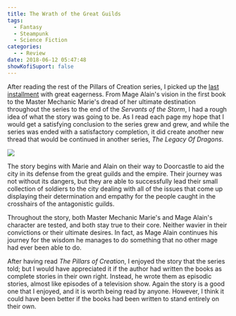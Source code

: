 ```yaml
---
title: The Wrath of the Great Guilds
tags:
  - Fantasy
  - Steampunk
  - Science Fiction
categories:
  - - Review
date: 2018-06-12 05:47:48
showKofiSuport: false
---
```


After reading the rest of the Pillars of Creation series, I picked up the [last installment](https://www.amazon.com/gp/product/1625671415/ref=as_li_tl?ie=UTF8&camp=1789&creative=9325&creativeASIN=1625671415&linkCode=as2&tag=mysite009e-20&linkId=83d6bf4e22860dbf7561553a0f385e31) with great eagerness.  From Mage Alain's vision in the first book to the Master Mechanic Marie's dread of her ultimate destination throughout the series to the end of the _Servants of the Storm_, I had a rough idea of what the story was going to be.  As I read each page my hope that I would get a satisfying conclusion to the series grew and grew, and while the series was ended with a satisfactory completion, it did create another new thread that would be continued in another series, _The Legacy Of Dragons_.<!-- more --><div class="embedded-image-right">![](./wrath-great-guilds.jpg)</div>

The story begins with Marie and Alain on their way to Doorcastle to aid the city in its defense from the great guilds and the empire.  Their journey was not without its dangers, but they are able to successfully lead their small collection of soldiers to the city dealing with all of the issues that come up displaying their determination and empathy for the people caught in the crosshairs of the antagonistic guilds.

Throughout the story, both Master Mechanic Marie's and Mage Alain's character are tested, and both stay true to their core.  Neither wavier in their convictions or their ultimate desires.  In fact, as Mage Alain continues his journey for the wisdom he manages to do something that no other mage had ever been able to do.

After having read _The Pillars of Creation_, I enjoyed the story that the series told; but I would have appreciated it if the author had written the books as complete stories in their own right.  Instead, he wrote them as episodic stories, almost like episodes of a television show.  Again the story is a good one that I enjoyed, and it is worth being read by anyone.  However, I think it could have been better if the books had been written to stand entirely on their own.